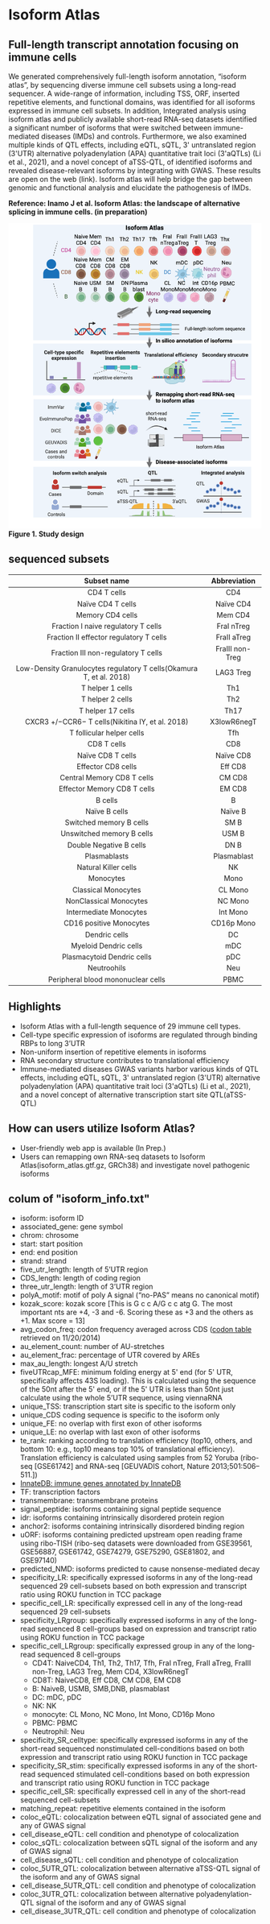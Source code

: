 # Isoform Atlas
## Full-length transcript annotation focusing on immune cells
We generated comprehensively full-length isoform annotation, “isoform atlas”, by sequencing diverse immune cell subsets using a long-read sequencer. A wide-range of information, including TSS, ORF, inserted repetitive elements, and functional domains, was identified for all isoforms expressed in immune cell subsets. In addition, Integrated analysis using isoform atlas and publicly available short-read RNA-seq datasets identified a significant number of isoforms that were switched between immune-mediated diseases (IMDs) and controls. Furthermore, we also examined multiple kinds of QTL effects, including eQTL, sQTL, 3' untranslated region (3'UTR) alternative polyadenylation (APA) quantitative trait loci (3'aQTLs) (Li et al., 2021), and a novel concept of aTSS-QTL, of identified isoforms and revealed disease-relevant isoforms by integrating with GWAS. These results are open on the web (link). Isoform atlas will help bridge the gap between genomic and functional analysis and elucidate the pathogenesis of IMDs.

**Reference: Inamo J et al. Isoform Atlas: the landscape of alternative splicing in immune cells. (in preparation)**

![image](./images/project_image.png)
**Figure 1. Study design**


## sequenced subsets
|  Subset name  |  Abbreviation  |
| :---: | :---: |
|  CD4 T cells | CD4 |
|  Naïve CD4 T cells |  Naïve CD4  |
|  Memory CD4 cells |  Mem CD4  |
|  Fraction I  naive regulatory T cells |  FraI nTreg  |
|  Fraction II  effector regulatory T cells |  FraII aTreg  |
|  Fraction III  non-regulatory T cells |  FraIII non-Treg  |
|  Low-Density Granulocytes regulatory T cells(Okamura T, et al. 2018) |  LAG3 Treg  |
|  T helper 1 cells |  Th1  |
|  T helper 2 cells |  Th2  |
|  T helper 17 cells |  Th17  |
|  CXCR3 +/−CCR6− T cells(Nikitina IY, et al. 2018) |  X3lowR6negT  |
|  T follicular helper cells |  Tfh  |
|  CD8 T cells |  CD8  |
|  Naïve CD8 T cells |  Naïve CD8  |
|  Effector CD8 cells |  Eff CD8  |
|  Central Memory CD8 T cells |  CM CD8  |
|  Effector Memory CD8 T cells |  EM CD8  |
|  B cells |  B  |
|  Naïve B cells |  Naïve B  |
|  Switched memory B cells |  SM B  |
|  Unswitched memory B cells | USM B  |
|  Double Negative B cells | DN B  |
|  Plasmablasts | Plasmablast  |
|  Natural Killer cells | NK  |
|  Monocytes | Mono  |
|  Classical Monocytes | CL Mono  |
|  NonClassical Monocytes | NC Mono  |
|  Intermediate Monocytes | Int Mono  |
|  CD16 positive Monocytes | CD16p Mono  |
|  Dendric cells | DC  |
|  Myeloid Dendric cells | mDC  |
|  Plasmacytoid Dendric cells | pDC  |
|  Neutroohils | Neu  |
|  Peripheral blood mononuclear cells | PBMC  |


## Highlights
- Isoform Atlas with a full-length sequence of 29 immune cell types.
- Cell-type specific expression of isoforms are regulated through binding RBPs to long 3’UTR
- Non-uniform insertion of repetitive elements in isoforms
- RNA secondary structure contributes to translational efficiency 
- Immune-mediated diseases GWAS variants harbor various kinds of QTL effects, including eQTL, sQTL, 3' untranslated region (3'UTR) alternative polyadenylation (APA) quantitative trait loci (3'aQTLs) (Li et al., 2021), and a novel concept of alternative transcription start site QTL(aTSS-QTL)

## How can users utilize Isoform Atlas?
- User-friendly web app is available (In Prep.)
- Users can remapping own RNA-seq datasets to Isoform Atlas(isoform_atlas.gtf.gz, GRCh38) and investigate novel pathogenic isoforms

## colum of "isoform_info.txt"
- isoform: isoform ID
- associated_gene: gene symbol
- chrom: chrosome
- start: start position
- end: end position
- strand: strand
- five_utr_length: length of 5’UTR region
- CDS_length: length of coding region
- three_utr_length: length of 3’UTR region
- polyA_motif: motif of poly A signal (“no-PAS” means no canonical motif)
- kozak_score: kozak score [This is G c c A/G c c atg G. The most important nts are +4, -3 and -6.  Scoring these as +3 and the others as +1. Max score = 13]
- avg_codon_freq: codon frequency averaged across CDS ([codon table](http://www.kazusa.or.jp/codon/cgi-bin/showcodon.cgi?species=9606&aa=1&style=N) retrieved on 11/20/2014)
- au_element_count: number of AU-stretches
- au_element_frac: percentage of UTR covered by AREs 
- max_au_length: longest A/U stretch
- fiveUTRcap_MFE: minimum folding energy at 5' end (for 5' UTR, specifically affects 43S loading). This is calculated using the sequence of the 50nt after the 5' end, or if the 5' UTR is less than 50nt just calculate using the whole 5’UTR sequence, using viennaRNA
- unique_TSS: transcription start site is specific to the isoform only
- unique_CDS coding sequence is specific to the isoform only
- unique_FE: no overlap with first exon of other isoforms
- unique_LE: no overlap with last exon of other isoforms
- te_rank: ranking according to translation efficiency (top10, others, and bottom 10: e.g., top10 means top 10% of translational efficiency). Translation efficiency is calculated using samples from 52 Yoruba (ribo-seq [GSE61742] and RNA-seq [GEUVADIS cohort, Nature 2013;501:506–511.]) 
- [InnateDB: immune genes annotated by InnateDB](https://www.innatedb.com/annotatedGenes.do?type=innatedb)
- TF: transcription factors
- transmembrane: transmembrane proteins
- signal_peptide: isoforms containing signal peptide sequence
- idr: isoforms containing intrinsically disordered protein region
- anchor2: isoforms containing intrinsically disordered binding region
- uORF: isoforms containing predicted upstream open reading frame using ribo-TISH (ribo-seq datasets were downloaded from GSE39561, GSE56887, GSE61742, GSE74279, GSE75290, GSE81802, and GSE97140)
- predicted_NMD: isoforms predicted to cause nonsense-mediated decay 
- specificity_LR: specifically expressed isoforms in any of the long-read sequenced 29 cell-subsets based on both expression and transcript ratio using ROKU function in TCC package
- specific_cell_LR: specifically expressed cell in any of the long-read sequenced 29 cell-subsets
- specificity_LRgroup: specifically expressed isoforms in any of the long-read sequenced 8 cell-groups based on expression and transcript ratio using ROKU function in TCC package
- specific_cell_LRgroup: specifically expressed group in any of the long-read sequenced 8 cell-groups
    - CD4T: NaiveCD4, Th1, Th2, Th17, Tfh, FraI nTreg, FraII aTreg, FraIII non-Treg, LAG3 Treg, Mem CD4, X3lowR6negT
    - CD8T: NaiveCD8, Eff CD8, CM CD8, EM CD8 
    - B: NaiveB, USMB, SMB,DNB, plasmablast
    - DC: mDC, pDC
    - NK: NK
    - monocyte: CL Mono, NC Mono, Int Mono, CD16p Mono 
    - PBMC: PBMC
    - Neutrophil: Neu
- specificity_SR_celltype: specifically expressed isoforms in any of the short-read sequenced nonstimulated cell-conditions based on both expression and transcript ratio using ROKU function in TCC package
- specificity_SR_stim: specifically expressed isoforms in any of the short-read sequenced stimulated cell-conditions based on both expression and transcript ratio using ROKU function in TCC package
- specific_cell_SR: specifically expressed cell in any of the short-read sequenced cell-subsets
- matching_repeat: repetitive elements contained in the isoform
- coloc_eQTL: colocalization between eQTL signal of associated gene and any of GWAS signal
- cell_disease_eQTL: cell condition and phenotype of colocalization
- coloc_sQTL: colocalization between sQTL signal of the isoform and any of GWAS signal
- cell_disease_sQTL: cell condition and phenotype of colocalization
- coloc_5UTR_QTL: colocalization between alternative aTSS-QTL signal of the isoform and any of GWAS signal
- cell_disease_5UTR_QTL: cell condition and phenotype of colocalization
- coloc_3UTR_QTL: colocalization between alternative polyadenylation-QTL signal of the isoform and any of GWAS signal
- cell_disease_3UTR_QTL: cell condition and phenotype of colocalization
